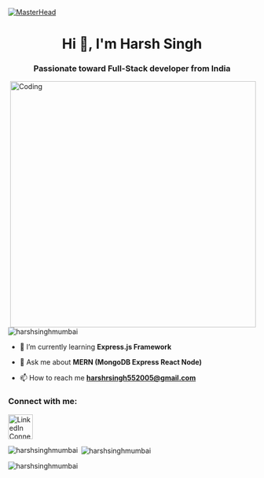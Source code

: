  [![MasterHead](https://wallpapercave.com/wp/wp8725091.jpg)](https://harshsinghmumbai.io)
 
<h1 align="center">Hi 👋, I'm Harsh Singh</h1>
<h3 align="center">Passionate toward Full-Stack developer from India</h3>

<img align="right" alt="Coding" width="500" src="https://cdn.dribbble.com/users/730703/screenshots/6581243/avento.gif">

<p align="left"> <img src="https://komarev.com/ghpvc/?username=harshsinghmumbai&label=Profile%20views&color=0e75b6&style=flat" alt="harshsinghmumbai" /> </p>

- 🌱 I’m currently learning **Express.js Framework**

- 💬 Ask me about **MERN (MongoDB Express React Node)**

- 📫 How to reach me **harshrsingh552005@gmail.com**


<h3 align="left">Connect with me:</h3>
<p align="left">
 <a href="https://www.linkedin.com/in/harshsinghmumbai/" target="_blank">
  <img width="50" height="50" src="https://www.svgrepo.com/show/183624/linkedin.svg" alt="LinkedIn Connect">
</a>
</p>

<p><img align="left" src="https://github-readme-stats.vercel.app/api/top-langs?username=harshsinghmumbai&show_icons=true&locale=en&layout=compact" alt="harshsinghmumbai" /></p>


<p>&nbsp;<img align="center" src="https://github-readme-stats.vercel.app/api?username=harshsinghmumbai&show_icons=true&locale=en" alt="harshsinghmumbai" /></p>


<p><img align="center" src="https://github-readme-streak-stats.herokuapp.com/?user=harshsinghmumbai&" alt="harshsinghmumbai" /></p>

